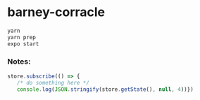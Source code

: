 # barney-corracle

```bash
yarn
yarn prep
expo start
```

### Notes:

```js
store.subscribe(() => {
   /* do something here */
   console.log(JSON.stringify(store.getState(), null, 4))})
```

